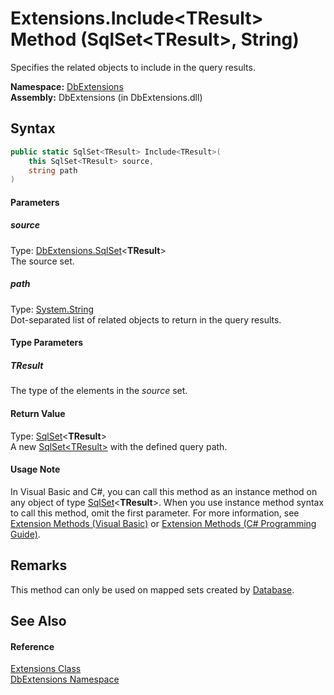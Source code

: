 Extensions.Include&lt;TResult> Method (SqlSet&lt;TResult>, String)
==================================================================
Specifies the related objects to include in the query results.

**Namespace:** [DbExtensions][1]  
**Assembly:** DbExtensions (in DbExtensions.dll)

Syntax
------

```csharp
public static SqlSet<TResult> Include<TResult>(
	this SqlSet<TResult> source,
	string path
)

```

#### Parameters

##### *source*
Type: [DbExtensions.SqlSet][2]&lt;**TResult**>  
The source set.

##### *path*
Type: [System.String][3]  
Dot-separated list of related objects to return in the query results.

#### Type Parameters

##### *TResult*
The type of the elements in the *source* set.

#### Return Value
Type: [SqlSet][2]&lt;**TResult**>  
A new [SqlSet&lt;TResult>][2] with the defined query path.
#### Usage Note
In Visual Basic and C#, you can call this method as an instance method on any object of type [SqlSet][2]&lt;**TResult**>. When you use instance method syntax to call this method, omit the first parameter. For more information, see [Extension Methods (Visual Basic)][4] or [Extension Methods (C# Programming Guide)][5].

Remarks
-------
 This method can only be used on mapped sets created by [Database][6]. 

See Also
--------

#### Reference
[Extensions Class][7]  
[DbExtensions Namespace][1]  

[1]: ../README.md
[2]: ../SqlSet_1/README.md
[3]: http://msdn.microsoft.com/en-us/library/s1wwdcbf
[4]: http://msdn.microsoft.com/en-us/library/bb384936.aspx
[5]: http://msdn.microsoft.com/en-us/library/bb383977.aspx
[6]: ../Database/README.md
[7]: README.md